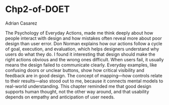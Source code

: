 # Chp2-of-DOET
Adrian Casarez <br>

The Psychology of Everyday Actions, made me think deeply about how people interact with design and how mistakes often reveal more about poor design than user error. Don Norman explains how our actions follow a cycle of goal,
execution, and evaluation, which helps 
designers understand why users do what they do. 
I found it interesting that design should make the 
right actions obvious and the wrong ones difficult. 
When users fail, it usually means the design failed to communicate clearly. Everyday examples, like confusing doors or unclear buttons, show how critical visibility and feedback are in good design. The concept of mapping—how controls relate to their results—also stood out to me, because it connects mental models to real-world understanding. This chapter reminded me that good design supports human thought, not the other way around, and that usability depends on empathy and anticipation of user needs.
